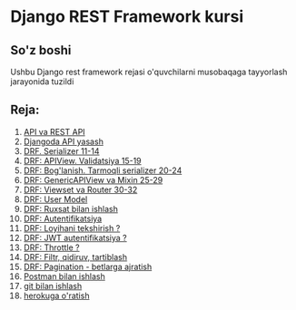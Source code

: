 # Django REST Framework kursi
## So'z boshi
Ushbu Django rest framework rejasi o'quvchilarni musobaqaga tayyorlash jarayonida tuzildi 
## Reja:

1. [API va REST API](1.%20API%20va%20REST%20API)
2. [Djangoda API yasash]()
3. [DRF. Serializer 11-14]()
4. [DRF: APIView. Validatsiya 15-19]()
5. [DRF: Bog'lanish. Tarmoqli serializer 20-24]()
6. [DRF: GenericAPIView va Mixin 25-29]()
7. [DRF: Viewset va Router 30-32]()
8. [DRF: User Model]()
9. [DRF: Ruxsat bilan ishlash]()
10. [DRF: Autentifikatsiya]()
11. [DRF: Loyihani tekshirish ?]()
12. [DRF: JWT autentifikatsiya ?]()
13. [DRF: Throttle ?]()
14. [DRF: Filtr, qidiruv, tartiblash]()
15. [DRF: Pagination - betlarga ajratish]()
16. [Postman bilan ishlash]()
17. [git bilan ishlash]()
18. [herokuga o'ratish]()